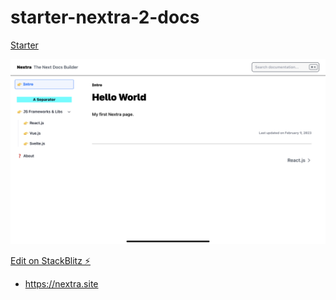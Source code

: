 # starter-nextra-2-docs
[Starter](https://starter-nextra-nextjs-docs.vercel.app)
<p align="center">
  <img src="starter-nextra-nextjs-docs.png" alt="nextra and docs">
</p>

[Edit on StackBlitz ⚡️](https://stackblitz.com/edit/nextra-2-docs-udpmhc)
- https://nextra.site
